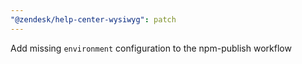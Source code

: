 ```yaml
---
"@zendesk/help-center-wysiwyg": patch
---
```


Add missing `environment` configuration to the npm-publish workflow
